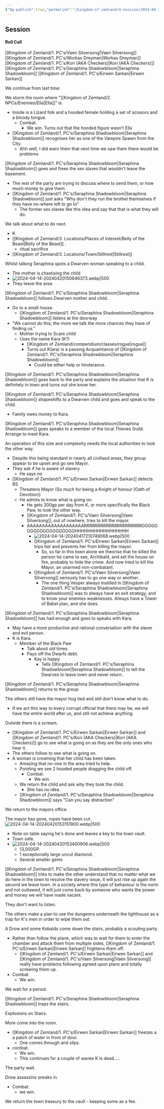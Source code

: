 ```yaml
---
{"dg-publish":true,"permalink":"/kingdom-of-zemland/4-session/2024-04-14/","tags":["Session_Note"]}
---
```




## Session

#### Roll Call
[[Kingdom of Zemland/1. PC's/Vaen Silversong\|Vaen Silversong]] 
[[Kingdom of Zemland/1. PC's/Workax Dreyman\|Workax Dreyman]] 
[[Kingdom of Zemland/1. PC's/Kori (AKA Checkers)\|Kori (AKA Checkers)]] 
[[Kingdom of Zemland/1. PC's/Seraphina Shadowbloom\|Seraphina Shadowbloom]] 
[[Kingdom of Zemland/1. PC's/Eirwen Sarkan\|Eirwen Sarkan]] 

We continue from last time:

We storm the room where "[[Kingdom of Zemland/2. NPCs/Enemies/Ella\|Ella]]" is.
 - Inside is a Lizard folk and a hooded female holding a set of scissors and a bloody tongue.
	- Combat.
		- We win.
Turns out that the hooded figure wasn't Ella
- [[Kingdom of Zemland/1. PC's/Seraphina Shadowbloom\|Seraphina Shadowbloom]]  recognises her as one of the Vampire Spawn from the City.
	- Ahh well, I did warn them that next time we saw them there would be problems

[[Kingdom of Zemland/1. PC's/Seraphina Shadowbloom\|Seraphina Shadowbloom]]  goes and frees the sex slaves that wouldn't leave the basement.
 - The rest of the party are trying to discuss where to send them, or how much money to give them.
 - [[Kingdom of Zemland/1. PC's/Seraphina Shadowbloom\|Seraphina Shadowbloom]]  just asks "Why don't they run the brothel themselves if they have no-where left to go to"
	 - The former sex slaves like this idea and say that that is what they will do.

We talk about what to do next.
- K
- [[Kingdom of Zemland/3. Locations/Places of Interest/Belly of the Beast\|Belly of the Beast]] .
	- ritual sacrifice
- [[Kingdom of Zemland/3. Locations/Town/Stillrest\|Stillrest]] 

Whilst talking Seraphina spots a Dwarven woman speaking to a child.
- The mother is chastising the child
- ![2024-04-14-20240420150646373.webp|500](/img/user/Kingdom%20of%20Zemland/z_Attachments/2024-04-14-20240420150646373.webp)
- They leave the area

[[Kingdom of Zemland/1. PC's/Seraphina Shadowbloom\|Seraphina Shadowbloom]]  follows Dwarven mother and child.
- Go to a small house.
	- [[Kingdom of Zemland/1. PC's/Seraphina Shadowbloom\|Seraphina Shadowbloom]]  listens at the doorway
- "We cannot do this, the more we talk the more chances they have of finding us."
	- Mother trying to Scare child 
	- Uses the name Kara (K?)
		- [[Kingdom of Zemland/compendium/classes/rogue\|rogue]] 
		- Turns out K(ara) is a passing Acquaintance of [[Kingdom of Zemland/1. PC's/Seraphina Shadowbloom\|Seraphina Shadowbloom]] 
			- Could be either help or hinderance.

[[Kingdom of Zemland/1. PC's/Seraphina Shadowbloom\|Seraphina Shadowbloom]]  goes back to the party and explains the situation that K is definitely in town and turns out she know her.

[[Kingdom of Zemland/1. PC's/Seraphina Shadowbloom\|Seraphina Shadowbloom]] shapeshifts to a Dwarven child and goes and speak to the child.
- Family owes money to Kara.

[[Kingdom of Zemland/1. PC's/Seraphina Shadowbloom\|Seraphina Shadowbloom]]  goes speaks to a member of the local Thieves Guild.  Arrange to meet Kara.

An operation of this size and complexity needs the local authorities to look the other way.
 - Despite this being standard in nearly all civilised areas, they group appear to be upset and go see Mayor.
- They ask if he is aware of slavery
	- He says no.
- [[Kingdom of Zemland/1. PC's/Eirwen Sarkan\|Eirwen Sarkan]]  detects BS
	- Threatens Mayor (So much for being a Knight of honour (Oath of Devotion))
	- He admits to know what is going on.
		- He gets 200gp per day from K, or more specifically the Black Paw, to look the other way.
		- [[Kingdom of Zemland/1. PC's/Vaen Silversong\|Vaen Silversong]], out of nowhere, tries to kill the mayor. 
		- AAAAAAAAAAAAAAAAAAARRRRRRRRRRRRRRRRRRRRRGGGGGGGGGGGGGGGGGGGGHHHHHHHHHHHHHHHHH
			- ![2024-04-14-20240417210748068.webp|500](/img/user/Kingdom%20of%20Zemland/z_Attachments/2024-04-14-20240417210748068.webp)
			- [[Kingdom of Zemland/1. PC's/Eirwen Sarkan\|Eirwen Sarkan]]  trips her and prevents her from killing the mayor.
				- So, so far in this town alone we theorise that he killed the person he came to see, Archibald, and set the house on fire, probably to hide the crime.  And now tried to kill the Mayor, an unarmed non-combatant.
			- [[Kingdom of Zemland/1. PC's/Vaen Silversong\|Vaen Silversong]] seriously has to go one way or another.
				- The one thing Vesper always instilled in [[Kingdom of Zemland/1. PC's/Seraphina Shadowbloom\|Seraphina Shadowbloom]] was to always have an exit strategy, and to know your enemies weaknesses.  Always have a Tower of Babel plan, and she does.

[[Kingdom of Zemland/1. PC's/Seraphina Shadowbloom\|Seraphina Shadowbloom]] has had enough and goes to speaks with Kara.
- May have a more productive and rational conversation with the slaver and evil person.
- K is Kara.
	- Member of the Black Paw	
		- Talk about old times.
		- Pays off the Dwarfs debt.
			- Kay is happy
				- Tells [[Kingdom of Zemland/1. PC's/Seraphina Shadowbloom\|Seraphina Shadowbloom]] to tell the Dwarves to leave town and never return.

[[Kingdom of Zemland/1. PC's/Seraphina Shadowbloom\|Seraphina Shadowbloom]]  returns to the group

The others still have the mayor hog tied and still don't know what to do.
- if we act this way to every corrupt official that there may be, we will have the entire world after us, and still not achieve anything.

Outside there is a scream.
- [[Kingdom of Zemland/1. PC's/Eirwen Sarkan\|Eirwen Sarkan]]  and [[Kingdom of Zemland/1. PC's/Kori (AKA Checkers)\|Kori (AKA Checkers)]] go to see what is going on as they are the only ones who hear it.
- The others follow to see what is going on.
- A woman is creaming that her child has been taken.
	- Amazing that no-one in the area tried to help.
	- Pointing we see 2 hooded people dragging the child off.
		- Combat.
			- We win.
	- We return the child and ask why they took the child.
		- She has no idea.
	- [[Kingdom of Zemland/1. PC's/Seraphina Shadowbloom\|Seraphina Shadowbloom]] says "Can you say distraction"

We return to the mayors office.

The mayor has gone, ropes have been cut.
![2024-04-14-20240420153151900.webp|500](/img/user/Kingdom%20of%20Zemland/z_Attachments/2024-04-14-20240420153151900.webp)
- Note on table saying he's done and leaves a key to the town vault.
- Town safe.
- ![2024-04-14-20240420153400906.webp|500](/img/user/Kingdom%20of%20Zemland/z_Attachments/2024-04-14-20240420153400906.webp)
	- 13,000GP.
	- 1 exceptionally large uncut diamond.
	- Several smaller gems


[[Kingdom of Zemland/1. PC's/Seraphina Shadowbloom\|Seraphina Shadowbloom]]  tries to make the other understand that no matter what we do here in the town to resolve the slavery issue, it will just rise up again the second we leave town.  In a society where this type of behaviour is the norm and not outlawed, it will just come back by someone who wants the power and money we will have made vacant.

They don't want to listen.

The others make a plan to use the dungeons underneath the lighthouse as a trap for K's men in order to wipe them out.

A Drow and some Kobalds come down the stairs, probably a scouting party.  
- Rather than follow the plane, which was to wait for them to enter the chamber and attack them from multiple sides, [[Kingdom of Zemland/1. PC's/Eirwen Sarkan\|Eirwen Sarkan]] frightens them off.
	- [[Kingdom of Zemland/1. PC's/Eirwen Sarkan\|Eirwen Sarkan]]  and [[Kingdom of Zemland/1. PC's/Vaen Silversong\|Vaen Silversong]]  really have problems following agreed upon plans and totally screwing them up.
- Combat.
	- We win.

We wait for a period.

[[Kingdom of Zemland/1. PC's/Seraphina Shadowbloom\|Seraphina Shadowbloom]] traps the stairs.

Explosions on Stairs.

More come into the room.
- [[Kingdom of Zemland/1. PC's/Eirwen Sarkan\|Eirwen Sarkan]]  freezes a a patch of water in front of door.
	- One comes through and slips.
- combat.
	- We win.
	- This continues for a couple of waves
K is dead.....

The party wait.

Drow assassins sneaks in.
- Combat.
	- we win.

We return the town treasury to the vault - keeping some as a fee.



